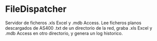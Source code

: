 # FileDispatcher
Servidor de ficheros .xls Excel y .mdb Access. Lee ficheros planos descargados de AS400 .txt de un directorio de la red, graba .xls Excel y .mdb Access en otro directorio, y genera un log historico.
